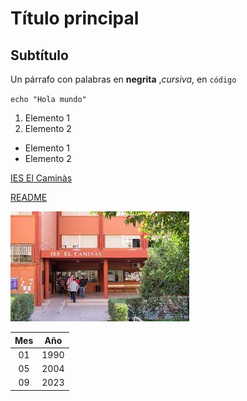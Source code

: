 # Título principal
## Subtítulo
Un párrafo con palabras en **negrita** ,*cursiva*, en `código`

`echo "Hola mundo"`

1. Elemento 1
2. Elemento 2

- Elemento 1
- Elemento 2

[IES El Caminàs](https://www.ieselcaminas.org/)

[README](README.md)

![IESELCAMINAS](descarga.jpeg)

| Mes | Año |
|  :---:  |  :---:  |
| 01 | 1990 |
| 05 | 2004 |
| 09 | 2023 |
